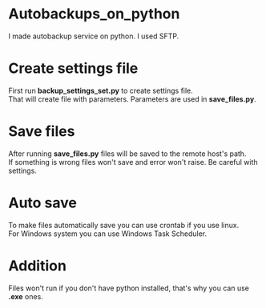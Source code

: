 # Autobackups_on_python
I made autobackup service on python. I used SFTP.

# Create settings file
First run **backup_settings_set.py** to create settings file.<br>
That will create file with parameters. Parameters are used in **save_files.py**.<br>

# Save files
After running **save_files.py** files will be saved to the remote host's path.<br>
If something is wrong files won't save and error won't raise. Be careful with settings.<br>

# Auto save
To make files automatically save you can use crontab if you use linux.<br>
For Windows system you can use Windows Task Scheduler.

# Addition
Files won't run if you don't have python installed, that's why you can use **.exe** ones.<br>
